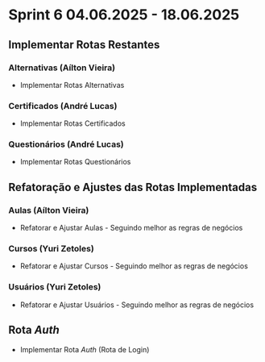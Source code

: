 # Sprint 6 04.06.2025 - 18.06.2025

## Implementar Rotas Restantes

### Alternativas (Aílton Vieira)
- Implementar Rotas Alternativas

### Certificados (André Lucas)
- Implementar Rotas Certificados

### Questionários (André Lucas)
- Implementar Rotas Questionários

## Refatoração e Ajustes das Rotas Implementadas

### Aulas (Aílton Vieira)
- Refatorar e Ajustar Aulas - Seguindo melhor as regras de negócios

### Cursos (Yuri Zetoles)
- Refatorar e Ajustar Cursos - Seguindo melhor as regras de negócios

### Usuários (Yuri Zetoles)
- Refatorar e Ajustar Usuários - Seguindo melhor as regras de negócios

## Rota _Auth_ 
- Implementar Rota _Auth_ (Rota de Login)
